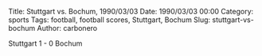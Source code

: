 Title: Stuttgart vs. Bochum, 1990/03/03
Date: 1990/03/03 00:00
Category: sports
Tags: football, football scores, Stuttgart, Bochum
Slug: stuttgart-vs-bochum
Author: carbonero


Stuttgart 1 - 0 Bochum
